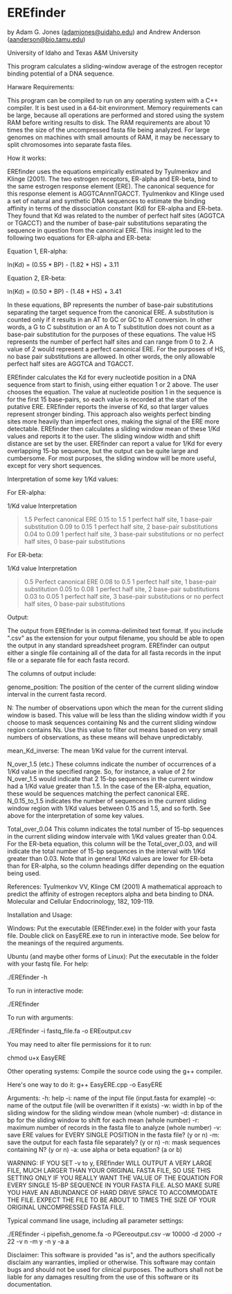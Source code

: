 # EREfinder

by Adam G. Jones (adamjones@uidaho.edu) and
Andrew Anderson (aanderson@bio.tamu.edu)

University of Idaho and Texas A&M University

This program calculates a sliding-window average of the estrogen 
receptor binding potential of a DNA sequence.


Harware Requirements: 

This program can be compiled to run on any
operating system with a C++ compiler. It is best used in a 64-bit
environment. Memory requirements can be large, because all
operations are performed and stored using the system RAM before
writing results to disk. The RAM requirements are about 10 times
the size of the uncompressed fasta file being analyzed. For large
genomes on machines with small amounts of RAM, it may be necessary
to split chromosomes into separate fasta files.

How it works: 

EREfinder uses the equations empirically estimated by Tyulmenkov
and Klinge (2001). The two estrogen receptors, ER-alpha and ER-beta, bind
to the same estrogen response element (ERE). The canonical sequence for
this response element is AGGTCAnnnTGACCT. Tyulmenkov and Klinge 
used a set of natural and synthetic DNA sequences to estimate the
binding affinity in terms of the dissociation constant (Kd) 
for ER-alpha and ER-beta. They found that Kd was
related to the number of perfect half sites (AGGTCA or TGACCT) and
the number of base-pair substitutions separating the sequence in 
question from the canonical ERE. This insight led to the following two
equations for ER-alpha and ER-beta:

Equation 1, ER-alpha:

ln(Kd) = (0.55 * BP) - (1.82 * HS) + 3.11

Equation 2, ER-beta:

ln(Kd) = (0.50 * BP) - (1.48 * HS) + 3.41


In these equations, BP represents the number of base-pair substitutions
separating the target sequence from the canonical ERE. A substitution
is counted only if it results in an AT to GC or GC to AT conversion. In
other words, a G to C substitution or an A to T substitution does not
count as a base-pair substitution for the purposes of these equations. The
value HS represents the number of perfect half sites and can range from
0 to 2. A value of 2 would represent a perfect canonical ERE. For the 
purposes of HS, no base pair substitutions are allowed. In other words,
the only allowable perfect half sites are AGGTCA and TGACCT.

EREfinder calculates the Kd for every nucleotide position in a DNA 
sequence from start to finish, using either equation 1 or 2 above.
The user chooses the equation. The value at nucleotide position 1 in 
the sequence is for the first 15 base-pairs, so each value is recorded 
at the start of the putative ERE. EREfinder reports the inverse of Kd,
so that larger values represent stronger binding. This approach also
weights perfect binding sites more heavily than imperfect ones, making
the signal of the ERE more detectable. EREfinder then calculates a
sliding window mean of these 1/Kd values and reports it to the user.
The sliding window width and shift distance are set by the user. 
EREfinder can report a value for 1/Kd for every overlapping 15-bp
sequence, but the output can be quite large and cumbersome. For
most purposes, the sliding window will be more useful, except
for very short sequences.

Interpretation of some key 1/Kd values:

For ER-alpha:

1/Kd value	  Interpretation
>1.5		      Perfect canonical ERE
0.15 to 1.5	  1 perfect half site, 1 base-pair substitution
0.09 to 0.15	1 perfect half site, 2 base-pair substitutions
0.04 to 0.09	1 perfect half site, 3 base-pair substitutions or
		          no perfect half sites, 0 base-pair substitutions
              
For ER-beta:

1/Kd value	  Interpretation
>0.5    		  Perfect canonical ERE
0.08 to 0.5	  1 perfect half site, 1 base-pair substitution
0.05 to 0.08	1 perfect half site, 2 base-pair substitutions
0.03 to 0.05	1 perfect half site, 3 base-pair substitutions or
          		no perfect half sites, 0 base-pair substitutions

Output:

The output from EREfinder is in comma-delimited text format. If
you include ".csv" as the extension for your output filename, you 
should be able to open the output in any standard spreadsheet program.
EREfinder can output either a single file containing all of the data
for all fasta records in the input file or a separate file for each
fasta record.

The columns of output include:

genome_position: 	The position of the center of the current 
            			sliding window interval in the current fasta
            			record.
                  
N:			          The number of observations upon which the mean
                  for the current sliding window is based. This
            			value will be less than the sliding window width
            			if you choose to mask sequences containing Ns and
            			the current sliding window region contains Ns. Use
            			this value to filter out means based on very small
            			numbers of observations, as these means will behave
            			unpredictably.

mean_Kd_inverse:	The mean 1/Kd value for the current interval.

N_over_1.5 (etc.)	These columns indicate the number of occurrences of
            			a 1/Kd value in the specified range. So, for instance,
            			a value of 2 for N_over_1.5 would indicate that 2 15-bp
            			sequences in the current window had a 1/Kd value greater
             			than 1.5. In the case of the ER-alpha, equation, these
            			would be sequences matching the perfect canonical ERE.
            			N_0.15_to_1.5 indicates the number of sequences in the
            			current sliding window region with 1/Kd values between
            			0.15 and 1.5, and so forth. See above for the interpretation
            			of some key values.

Total_over_0.04		This column indicates the total number of 15-bp sequences
            			in the current sliding window intervale with 1/Kd values
            			greater than 0.04. For the ER-beta equation, this column 
            			will be the Total_over_0.03, and will indicate the total
            			number of 15-bp sequences in the interval with 1/Kd greater
            			than 0.03. Note that in general 1/Kd values are lower for
            			ER-beta than for ER-alpha, so the column headings differ
            			depending on the equation being used.

References:
Tyulmenkov VV, Klinge CM (2001) A mathematical approach to predict
the affinity of estrogen receptors alpha and beta binding to DNA.
Molecular and Cellular Endocrinology, 182, 109-119.


Installation and Usage:

Windows: 
Put the executable (EREfinder.exe) in the folder with 
your fasta file.  Double click on EasyERE.exe to run
in interactive mode. See below for the meanings of the
required arguments.

Ubuntu (and maybe other forms of Linux):
Put the executable in the folder with your fastq file.  For help:

./EREfinder -h

To run in interactive mode:

./EREfinder

To run with arguments:

./EREfinder -i fastq_file.fa -o EREoutput.csv 

You may need to alter file permissions for it to run:

chmod u+x EasyERE


Other operating systems:
Compile the source code using the g++ compiler. 

Here's one way to do it:
g++ EasyERE.cpp -o EasyERE

Arguments:
-h:	help
-i:	name of the input file (input.fasta for example)
-o:	name of the output file (will be overwritten if it exists)
-w:	width in bp of the sliding window for the sliding window mean (whole number)
-d:	distance in bp for the sliding window to shift for each mean (whole number)
-r:	maximum number of records in the fasta file to analyze (whole number)
-v:	save ERE values for EVERY SINGLE POSITION in the fasta file? (y or n)
-m:	save the output for each fasta file separately? (y or n)
-n:	mask sequences containing N? (y or n)
-a:	use alpha or beta equation? (a or b)

WARNING: IF YOU SET -v to y, EREfinder WILL OUTPUT A VERY LARGE FILE, MUCH LARGER
THAN YOUR ORIGINAL FASTA FILE, SO USE THIS SETTING ONLY IF YOU REALLY WANT THE
VALUE OF THE EQUATION FOR EVERY SINGLE 15-BP SEQUENCE IN YOUR FASTA FILE. ALSO
MAKE SURE YOU HAVE AN ABUNDANCE OF HARD DRIVE SPACE TO ACCOMMODATE THE FILE. EXPECT
THE FILE TO BE ABOUT 10 TIMES THE SIZE OF YOUR ORIGINAL UNCOMPRESSED FASTA FILE.

Typical command line usage, including all parameter settings:

./EREfinder -i pipefish_genome.fa -o PGereoutput.csv -w 10000 -d 2000 -r 22 -v n -m y -n y -a a

Disclaimer: This software is provided "as is", and the authors
specifically disclaim any warranties, implied or otherwise. This
software may contain bugs and should not be used for clinical
purposes. The authors shall not be liable for any damages resulting
from the use of this software or its documentation.
